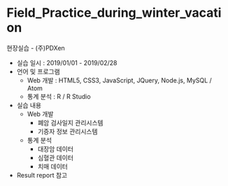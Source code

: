 # Field_Practice_during_winter_vacation
현장실습 - (주)PDXen

- 실습 일시 : 2019/01/01 - 2019/02/28
- 언어 및 프로그램
  - Web 개발 : HTML5, CSS3, JavaScript, JQuery, Node.js, MySQL / Atom
  - 통계 분석 : R / R Studio
- 실습 내용
  - Web 개발
    - 폐암 검사일지 관리시스템
    - 기증자 정보 관리시스템
  - 통계 분석
    -  대장암 데이터
    -  심혈관 데이터
    -  치매 데이터
- Result report 참고

